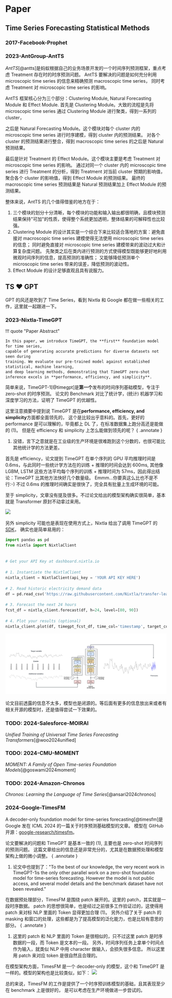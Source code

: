 # Paper

## Time Series Forecasting Statistical Methods

### 2017-Facebook-Prophet


### 2023-AntGroup-AntTS

*AntTS*[@antts]是蚂蚁根据自己的业务场景开发的一个时间序列预测框架，重点考虑 Treatment 存在时的时序预测问题。
AntTS 要解决的问题是如何充分利用 microscopic time series 的信息来精确预测 macroscopic time series，
同时考虑 Treatment 对 microscopic time series 的影响。

AntTS 框架核心分为三个部分：Clustering Module, Natural Forecasting Module 和 Effect Module.
首先是 Clustering Module。大致的流程是先将 microscopic time series 通过 Clustering Module 进行聚类，得到一系列的 cluster，

之后是 Natural Forecasting Module。这个模块对每个 cluster 内的 microscopic time series 进行时序建模，得到 cluster 内的预测结果。
对各个 cluster 的预测结果进行整合，得到 macroscopic time series 的之后是 Natural 预测结果。

最后是针对 Treatment 的 Effect Module。这个模块主要是考虑 Treatment 对 microscopic time series 的影响。
通过对同一个 cluster 内的 microscopic time series 进行 Treatment 的分析，得到 Treatment 对当前 cluster 预期的影响值，
聚合各个 cluster 的影响值，得到 Effect Module 的预测结果。
最终的 macroscopic time series 预测结果是 Natural 预测结果加上 Effect Module 的预测结果。

整体来说，AntTS 的几个值得借鉴的地方在于：

1. 三个模块的划分十分清晰，每个模块的功能和输入输出都很明确，且模块预测结果保持"可加"的性质，使得整个系统更加透明，整体结果的可解释性也比较强。
2. Clustering Module 的设计其实是一个综合下来比较适合落地的方案：避免直接对 macroscopic time series 建模使得无法使用 microscopic time series 的信息；
同时避免直接对 microscopic time series 建模带来的波动过大和计算复杂度问题。
先聚类之后在类内进行预测的方式使得模型既能够更好地利用微观时间序列的信息，提高预测的准确性；
又能够降低预测单个 microscopic time series 带来的误差，降低预测的波动性。
3. Effect Module 的设计足够直观且具有说服力。


## TS :heart: GPT

GPT 的风还是吹到了 Time Series，看到 Nixtla 和 Google 都在做一些相关的工作，这里就一起跟进一下。

### 2023-Nixtla-TimeGPT

!!! quote "Paper Abstract"

    In this paper, we introduce TimeGPT, the **first** foundation model for time series,
    capable of generating accurate predictions for diverse datasets not seen during
    training. We evaluate our pre-trained model against established statistical, machine learning,
    and deep learning methods, demonstrating that TimeGPT zero-shot
    inference excels in **performance, efficiency, and simplicity**.

简单来说，TimeGPT-1[@timegpt]是**第一个**发布的时间序列基础模型，专注于 zero-shot 的时序预测。
论文的 Benchmark 对比了统计学，(统计) 机器学习和深度学习的方法，证明了 TimeGPT 的优越性。


这里注意摘要中提到说 TimeGPT 是在**performance, efficiency, and simplicity**方面都全面领先的，
这个是比较出乎意料的。首先，更好的 performance 是可以理解的，毕竟都上 DL 了，在标准数据集上跑分高还是能做的 (1)。
但是在 efficiency 和 simplicity 上怎么能做到领先的呢？
{ .annotate }

1. 没错，言下之意就是在工业级的生产环境是很难跑到这个分数的，也很可能比其他统计学的方法更差。

首先是 efficiency，论文提到 TimeGPT 在单个序列的 GPU 平均推理时间是 0.6ms，与此同时一些统计学方法在的训练 + 推理的时间会达到
600ms, 其他像 LGBM, LSTM 这些方法平均每个序列的训练 + 推理时间为 57ms，因此得出结论：TimeGPT 比其他方法快好几个数量级。
Emmm...你要真这么比也不是不行:-) 不过 0.6ms 的推理时间确实是很快了，完全具有批量上生成环境的可能。

至于 simplicity，文章没有提及很多。不过论文给出的模型架构确实很简单，基本就是 Transformer 原封不动拿过来用。

![](https://github.com/Nixtla/nixtla/raw/main/nbs/img/forecast_readme.png)

另外 simplicity 可能也是表现在使用方式上，Nixtla 给出了调用 TimeGPT 的[SDK](https://github.com/Nixtla/nixtla)，
确实也是简单易用的：

```python
import pandas as pd
from nixtla import NixtlaClient


# Get your API Key at dashboard.nixtla.io

# 1. Instantiate the NixtlaClient
nixtla_client = NixtlaClient(api_key = 'YOUR API KEY HERE')

# 2. Read historic electricity demand data
df = pd.read_csv('https://raw.githubusercontent.com/Nixtla/transfer-learning-time-series/main/datasets/electricity-short.csv')

# 3. Forecast the next 24 hours
fcst_df = nixtla_client.forecast(df, h=24, level=[80, 90])

# 4. Plot your results (optional)
nixtla_client.plot(df, timegpt_fcst_df, time_col='timestamp', target_col='value', level=[80, 90])

```
![](https://github.com/Nixtla/nixtla/raw/main/nbs/img/forecast.png)


论文目前透露的信息不太多，模型也是闭源的。等后面有更多的信息放出来或者有相关开源的模型时，还是值得尝试一下效果的。

### TODO: 2024-Salesforce-MOIRAI
*Unified Training of Universal Time Series Forecasting Transformers*[@woo2024unified]

### TODO: 2024-CMU-MOMENT
*MOMENT: A Family of Open Time-series Foundation Models*[@goswami2024moment]

### TODO: 2024-Amazon-Chronos

*Chronos: Learning the Language of Time Series*[@ansari2024chronos]


### 2024-Google-TimesFM

A decoder-only foundation model for time-series forecasting[@timesfm]是 Google 发在 ICML 2024
的一篇关于时序预测基础模型的文章。
模型在 GitHub 开源：[google-research/timesfm](https://github.com/google-research/timesfm)。


论文要解决的问题和 TimeGPT 是基本一致的 (1), 主要也是 zero-shot 时间序列的预测问题。
这篇文章给出的信息还是非常充分的，尤其是在数据预处理和模型架构上做的微小调整。
{ .annotate }

1. 论文中也提到了："To the best of our knowledge, the very
recent work in TimeGPT-1is the only other parallel work on a zero-shot foundation model for time-series
forecasting. However the model is not public access, and several model details and the benchmark dataset have not
been revealed."

在数据预处理部分，TimesFM 是围绕 patch 展开的。这里的 patch，其实就是一段时序数据。
patch 的思想很简单，也是经过之前很多工作验证过的，这使得用 patch 来对标 NLP 里面的 Token 显得更加合理 (1)。
另外介绍了关于 patch 的 masking 和窗口的处理，这些都是为了提高模型的泛化能力，也是比较有意思的部分。
{ .annotate }

1. 这里的 patch 和 NLP 里面的 Token 是很相似的，只不过这里 patch 是时序数据的一段，而 Token 是文本的一段。
另外，时间序列任务上拿单个时间点作为输入，就类似 NLP 中用 character 做输入，会损失很多信息。
所以这里用 patch 来对应 token 是很自然且合理的。

在模型架构方面，TimesFM 是一个 decoder-only 的模型，这个和 TimeGPT 是一样的。模型的架构也是比较类似，如下：
![](./images/timesfm.png)

总的来说，TimesFM 的工作是提供了一个时序预训练模型的基础，且其表现至少在 benchmark 上是很好的，
是可以考虑在生产环境做进一步尝试的。
